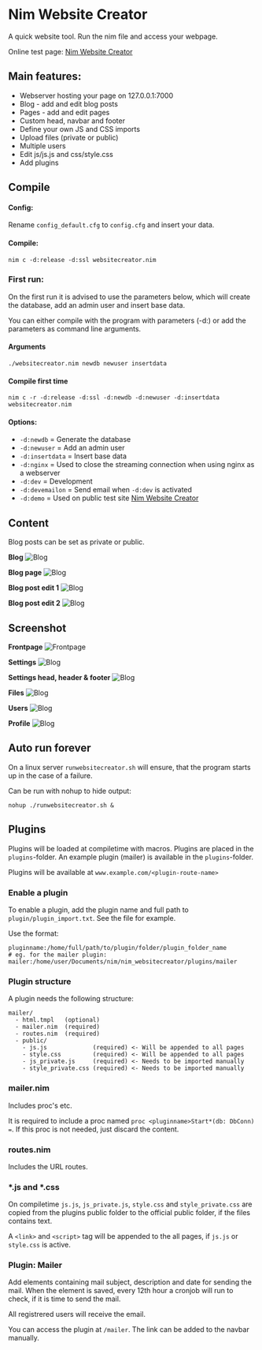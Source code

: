 # Nim Website Creator

A quick website tool. Run the nim file and access your webpage.

Online test page: [Nim Website Creator](https://nimwc.org)

## Main features:
- Webserver hosting your page on 127.0.0.1:7000
- Blog - add and edit blog posts
- Pages - add and edit pages
- Custom head, navbar and footer
- Define your own JS and CSS imports
- Upload files (private or public)
- Multiple users
- Edit js/js.js and css/style.css
- Add plugins

## Compile

#### Config:

Rename `config_default.cfg` to `config.cfg` and insert your data.

#### Compile:

`nim c -d:release -d:ssl websitecreator.nim`

### First run:

On the first run it is advised to use the parameters below, which will create the database, add an admin user and insert base data.

You can either compile with the program with parameters (-d:) or add the parameters as command line arguments.

#### Arguments

`./websitecreator.nim newdb newuser insertdata`

#### Compile first time

`nim c -r -d:release -d:ssl -d:newdb -d:newuser -d:insertdata websitecreator.nim`

#### Options:
* `-d:newdb` = Generate the database
* `-d:newuser` = Add an admin user
* `-d:insertdata` = Insert base data
* `-d:nginx` = Used to close the streaming connection when using nginx as a webserver
* `-d:dev` = Development
* `-d:devemailon` = Send email when `-d:dev` is activated
* `-d:demo` = Used on public test site [Nim Website Creator](https://nimwc.org)

## Content

Blog posts can be set as private or public.

**Blog**
![Blog](screenshots/blog.png)

**Blog page**
![Blog](screenshots/blog2.png)

**Blog post edit 1**
![Blog](screenshots/blogpage1.png)

**Blog post edit 2**
![Blog](screenshots/blogpage2.png)


## Screenshot

**Frontpage**
![Frontpage](screenshots/frontpage.png)

**Settings**
![Blog](screenshots/settings.png)

**Settings head, header & footer**
![Blog](screenshots/settings2.png)

**Files**
![Blog](screenshots/files.png)

**Users**
![Blog](screenshots/users.png)

**Profile**
![Blog](screenshots/profile.png)


## Auto run forever

On a linux server `runwebsitecreator.sh` will ensure, that the program starts up in the case of a failure.

Can be run with nohup to hide output:
```
nohup ./runwebsitecreator.sh &
```


## Plugins

Plugins will be loaded at compiletime with macros. Plugins are placed in the `plugins`-folder. An example plugin (mailer) is available in the `plugins`-folder.

Plugins will be available at `www.example.com/<plugin-route-name>`

### Enable a plugin

To enable a plugin, add the plugin name and full path to `plugin/plugin_import.txt`. See the file for example.

Use the format:
```
pluginname:/home/full/path/to/plugin/folder/plugin_folder_name
# eg. for the mailer plugin:
mailer:/home/user/Documents/nim/nim_websitecreator/plugins/mailer
```

### Plugin structure

A plugin needs the following structure:

```
mailer/
  - html.tmpl   (optional)
  - mailer.nim  (required)
  - routes.nim  (required)
  - public/
    - js.js             (required) <- Will be appended to all pages
    - style.css         (required) <- Will be appended to all pages
    - js_private.js     (required) <- Needs to be imported manually
    - style_private.css (required) <- Needs to be imported manually
```

### mailer.nim
Includes proc's etc.

It is required to include a proc named `proc <pluginname>Start*(db: DbConn) =`. If this proc is not needed, just discard the content.

### routes.nim
Includes the URL routes.

### *.js and *.css

On compiletime `js.js`, `js_private.js`, `style.css` and `style_private.css` are copied from the plugins public folder to the official public folder, if the files contains text.

A `<link>` and `<script>` tag will be appended to the all pages, if `js.js` or `style.css` is active.

### Plugin: Mailer

Add elements containing mail subject, description and date for sending the mail. When the element is saved, every 12th hour a cronjob will run to check, if it is time to send the mail.

All registrered users will receive the email.

You can access the plugin at `/mailer`. The link can be added to the navbar manually.